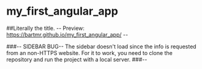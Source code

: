 # my_first_angular_app
##Literally the title. -- Preview: https://bartmr.github.io/my_first_angular_app/ --

###-- SIDEBAR BUG--
The sidebar doesn't load since the info is requested from an non-HTTPS website.
For it to work, you need to clone the repository and run the project with a local server.
###--
